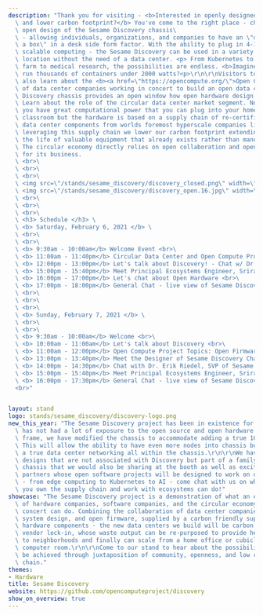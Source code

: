 ```yaml
---
description: "Thank you for visiting - <b>Interested in openly designed hardware,\
  \ and lower carbon footprint?</b> You've come to the right place - check out the\ 
  \ open design of the Sesame Discovery chassis\
  \ - allowing individuals, organizations, and companies to have an \"datacenter in\
  \ a box\" in a desk side form factor. With the ability to plug in 4-12 nodes of\
  \ scalable computing - the Sesame Discovery can be used in a variety of projects in any\
  \ location without the need of a data center. <p> From Kubernetes to a Blender render\
  \ farm to medical research, the possibilities are endless. <b>Imagine</b> being able to\
  \ run thousands of containers under 2000 watts?<p>\r\n\r\nVisitors to the stand will\
  \ also learn about the <b><a href=\"https://opencompute.org/\">Open Compute Project</a></b> - a consortium\
  \ of data center companies working in concert to build an open data center without vendor lock-in. The\
  \ Discovery chassis provides an open window how open hardware design works in practice.\
  \ Learn about the role of the circular data center market segment. Not only can\
  \ you have great computational power that you can plug into your home, lab, or\
  \ classroom but the hardware is based on a supply chain of re-certified top tier\
  \ data center components from worlds foremost hyperscale companies like Facebook, Dropbox and Google. By\
  \ leveraging this supply chain we lower our carbon footprint extending\
  \ the life of valuable equipment that already exists rather than manufacturing new ones.\
  \ The circular economy directly relies on open collaboration and open source communities \
  \ for its business.
  \ <br>\
  \ <br>\
  \ <br>\
  \ <img src=\"/stands/sesame_discovery/discovery_closed.png\" width=\"40%\" height=\"40%\" /> \
  \ <img src=\"/stands/sesame_discovery/discovery_open.16.jpg\" width=\"43%\" height=\"43%\" /> \
  \ <br>\
  \ <br>\
  \ <br>\
  \ <h3> Schedule </h3> \
  \ <b> Saturday, February 6, 2021 </b> \
  \ <br>\
  \ <br>\
  \ <b> 9:30am - 10:00am</b> Welcome Event <br>\
  \ <b> 11:00am - 11:40pm</b> Circular Data Center and Open Compute Project <br>\
  \ <b> 12:00pm - 13:00pm</b> Let's talk about Discovery! - Chat w/ Dr. Erik Riedel, SVP of Sesame Engineering <br>\
  \ <b> 15:00pm - 15:40pm</b> Meet Principal Ecosystems Engineer, Sriram Ramkrishna <br>\
  \ <b> 16:00pm - 17:00pm</b> Let's chat about Open Hardware <br>\
  \ <b> 17:00pm - 18:00pm</b> General Chat - live view of Sesame Discovery <br>\
  \ <br>\
  \ <br>\
  \ <br>\
  \ <b> Sunday, February 7, 2021 </b> \
  \ <br>\
  \ <br>\
  \ <b> 9:30am - 10:00am</b> Welcome <br>\
  \ <b> 10:00am - 11:00am</b> Let's talk about Discovery <br>\
  \ <b> 11:00am - 12:00pm</b> Open Compute Project Topics: Open Firmware <br>\
  \ <b> 13:00pm - 13:40pm</b> Meet the Designer of Sesame Discovery Chassis, Jean-Jacques Chanut <br>\
  \ <b> 14:00pm - 14:30pm</b> Chat with Dr. Erik Riedel, SVP of Sesame Engineering <br>\
  \ <b> 15:00pm - 15:40pm</b> Meet Principal Ecosystems Engineer, Sriram Ramkrishna <br>\
  \ <b> 16:00pm - 17:30pm</b> General Chat - live view of Sesame Discovery <br>\
  <br>"


layout: stand
logo: stands/sesame_discovery/discovery-logo.png
new_this_year: "The Sesame Discovery project has been in existence for about two years but\
  \ has not had a lot of exposure to the open source and open hardware communities. In that time\
  \ frame, we have modified the chassis to accommodate adding a true 100GBE 32 port white box switch\
  \ This will allow the ability to have even more nodes into chassis but also have\
  \ a true data center networking all within the chassis.\r\n\r\nWe have other active\
  \ designs that are not associated with Discovery but part of a family of open designed\
  \ chassis that we would also be sharing at the booth as well as exciting work with\
  \ partners whose open software projects will be designed to work on our open hardware\
  \ - from edge computing to Kubernetes to AI - come chat with us on what you can do when\ 
  \ you own the supply chain and work with ecosystems can do!"
showcase: "The Sesame Discovery project is a demonstration of what an ecosystem that consists\
  \ of hardware companies, software companies, and the circular economy working in\
  \ concert can do. Combining the collaboration of data center companies, with open\
  \ system design, and open firmware, supplied by a carbon friendly supply chain of\
  \ hardware components - the new data centers we build will be carbon friendly, avoid\
  \ vendor lock-in, whose waste output can be re-purposed to provide heat and energy\
  \ to neighborhoods and finally can scale from a home office or cubicle to the traditional\
  \ computer room.\r\n\r\nCome to our stand to hear about the possibilities that can\
  \ be achieved through juxtaposition of community, openness, and low carbon supply\
  \ chain."
themes:
- Hardware
title: Sesame Discovery
website: https://github.com/opencomputeproject/discovery
show_on_overview: true
---
```

